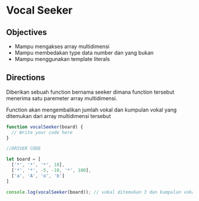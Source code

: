 # Vocal Seeker

## Objectives
- Mampu mengakses array multidimensi
- Mampu membedakan type data number dan yang bukan
- Mampu menggunakan template literals


## Directions

Diberikan sebuah function bernama seeker dimana function tersebut menerima satu paremeter array multidimensi.

Function akan mengembalikan jumlah vokal dan kumpulan vokal yang ditemukan dari array multidimensi tersebut


```JavaScript
function vocalSeeker(board) {
  // Write your code here
}

//DRIVER CODE

let board = [
  ['*', '*', '*', 10],
  ['*', '*', -5, -10, '*', 100],
  ['a', 'A', 'o', 'b']
]

console.log(vocalSeeker(board)); // vokal ditemukan 3 dan kumpulan vokal adalah aAo

```
